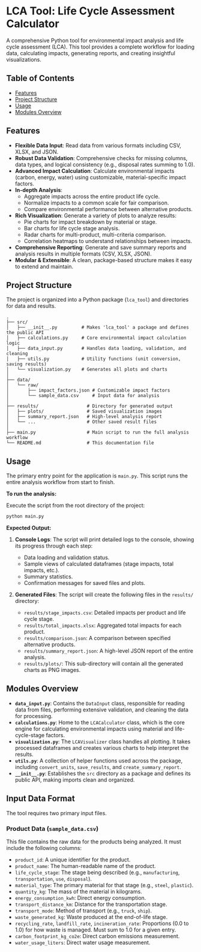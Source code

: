 # LCA Tool: Life Cycle Assessment Calculator

A comprehensive Python tool for environmental impact analysis and life cycle assessment (LCA). This tool provides a complete workflow for loading data, calculating impacts, generating reports, and creating insightful visualizations.

## Table of Contents

- [Features](#features)
- [Project Structure](#project-structure)
- [Usage](#usage)
- [Modules Overview](#modules-overview)

## Features

- **Flexible Data Input**: Read data from various formats including CSV, XLSX, and JSON.
- **Robust Data Validation**: Comprehensive checks for missing columns, data types, and logical consistency (e.g., disposal rates summing to 1.0).
- **Advanced Impact Calculation**: Calculate environmental impacts (carbon, energy, water) using customizable, material-specific impact factors.
- **In-depth Analysis**:
  - Aggregate impacts across the entire product life cycle.
  - Normalize impacts to a common scale for fair comparison.
  - Compare environmental performance between alternative products.
- **Rich Visualization**: Generate a variety of plots to analyze results:
  - Pie charts for impact breakdown by material or stage.
  - Bar charts for life cycle stage analysis.
  - Radar charts for multi-product, multi-criteria comparison.
  - Correlation heatmaps to understand relationships between impacts.
- **Comprehensive Reporting**: Generate and save summary reports and analysis results in multiple formats (CSV, XLSX, JSON).
- **Modular & Extensible**: A clean, package-based structure makes it easy to extend and maintain.

## Project Structure

The project is organized into a Python package (`lca_tool`) and directories for data and results.

```
.
├── src/
│   ├── __init__.py         # Makes 'lca_tool' a package and defines the public API
│   ├── calculations.py     # Core environmental impact calculation logic
│   ├── data_input.py       # Handles data loading, validation, and cleaning
│   ├── utils.py            # Utility functions (unit conversion, saving results)
│   └── visualization.py    # Generates all plots and charts
│
├── data/
│   └── raw/
│       ├── impact_factors.json # Customizable impact factors
│       └── sample_data.csv     # Input data for analysis
│
├── results/                  # Directory for generated output
│   ├── plots/                # Saved visualization images
│   ├── summary_report.json   # High-level analysis report
│   └── ...                   # Other saved result files
│
├── main.py                   # Main script to run the full analysis workflow
└── README.md                 # This documentation file
```

## Usage

The primary entry point for the application is `main.py`. This script runs the entire analysis workflow from start to finish.

**To run the analysis:**

Execute the script from the root directory of the project:

```bash
python main.py
```

**Expected Output:**

1.  **Console Logs**: The script will print detailed logs to the console, showing its progress through each step:
    - Data loading and validation status.
    - Sample views of calculated dataframes (stage impacts, total impacts, etc.).
    - Summary statistics.
    - Confirmation messages for saved files and plots.

2.  **Generated Files**: The script will create the following files in the `results/` directory:
    - `results/stage_impacts.csv`: Detailed impacts per product and life cycle stage.
    - `results/total_impacts.xlsx`: Aggregated total impacts for each product.
    - `results/comparison.json`: A comparison between specified alternative products.
    - `results/summary_report.json`: A high-level JSON report of the entire analysis.
    - `results/plots/`: This sub-directory will contain all the generated charts as PNG images.

## Modules Overview

- **`data_input.py`**: Contains the `DataInput` class, responsible for reading data from files, performing extensive validation, and cleaning the data for processing.
- **`calculations.py`**: Home to the `LCACalculator` class, which is the core engine for calculating environmental impacts using material and life-cycle-stage factors.
- **`visualization.py`**: The `LCAVisualizer` class handles all plotting. It takes processed dataframes and creates various charts to help interpret the results.
- **`utils.py`**: A collection of helper functions used across the package, including `convert_units`, `save_results`, and `create_summary_report`.
- **`__init__.py`**: Establishes the `src` directory as a package and defines its public API, making imports clean and organized.

## Input Data Format

The tool requires two primary input files.

### Product Data (`sample_data.csv`)

This file contains the raw data for the products being analyzed. It must include the following columns:

- `product_id`: A unique identifier for the product.
- `product_name`: The human-readable name of the product.
- `life_cycle_stage`: The stage being described (e.g., `manufacturing`, `transportation`, `use`, `disposal`).
- `material_type`: The primary material for that stage (e.g., `steel`, `plastic`).
- `quantity_kg`: The mass of the material in kilograms.
- `energy_consumption_kwh`: Direct energy consumption.
- `transport_distance_km`: Distance for the transportation stage.
- `transport_mode`: Method of transport (e.g., `truck`, `ship`).
- `waste_generated_kg`: Waste produced at the end-of-life stage.
- `recycling_rate`, `landfill_rate`, `incineration_rate`: Proportions (0.0 to 1.0) for how waste is managed. Must sum to 1.0 for a given entry.
- `carbon_footprint_kg_co2e`: Direct carbon emissions measurement.
- `water_usage_liters`: Direct water usage measurement.




